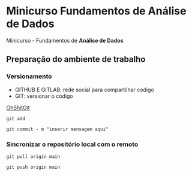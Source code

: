 # Minicurso Fundamentos de Análise de Dados

Minicurso - Fundamentos de **Análise de Dados**


## Preparação do ambiente de trabalho

### Versionamento

- GITHUB E GITLAB: rede social para compartilhar código
- GIT: versionar o código
  
[OhShitGit](https://ohshitgit.com/)

```
git add
```

```
git commit - m "inserir mensagem aqui"
```

### Sincronizar o repositório local com o remoto

```
git pull origin main
```

```
git push origin main
```

